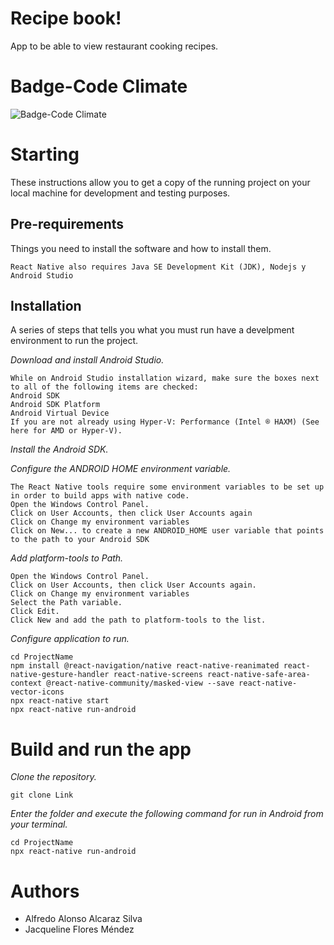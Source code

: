# Recipe book!

App to be able to view restaurant cooking recipes.

# Badge-Code Climate

![Badge-Code Climate](https://api.codeclimate.com/v1/badges/6da4141aba6436b13158/maintainability)

# Starting

These instructions allow you to get a copy of the running project on your local machine for development and testing purposes.

## Pre-requirements

Things you need to install the software and how to install them.

```
React Native also requires Java SE Development Kit (JDK), Nodejs y Android Studio
```

## Installation

A series of steps that tells you what you must run have a develpment environment to run the project.

_Download and install Android Studio._

```
While on Android Studio installation wizard, make sure the boxes next to all of the following items are checked:
Android SDK
Android SDK Platform
Android Virtual Device
If you are not already using Hyper-V: Performance (Intel ® HAXM) (See here for AMD or Hyper-V).
```

_Install the Android SDK._

_Configure the ANDROID HOME environment variable._

```
The React Native tools require some environment variables to be set up in order to build apps with native code.
Open the Windows Control Panel.
Click on User Accounts, then click User Accounts again
Click on Change my environment variables
Click on New... to create a new ANDROID_HOME user variable that points to the path to your Android SDK
```

_Add platform-tools to Path._

```
Open the Windows Control Panel.
Click on User Accounts, then click User Accounts again.
Click on Change my environment variables
Select the Path variable.
Click Edit.
Click New and add the path to platform-tools to the list.
```

_Configure application to run._
   
```
cd ProjectName
npm install @react-navigation/native react-native-reanimated react-native-gesture-handler react-native-screens react-native-safe-area-context @react-native-community/masked-view --save react-native-vector-icons
npx react-native start
npx react-native run-android
```

# Build and run the app

_Clone the repository._

```
git clone Link
```

_Enter the folder and execute the following command for run in Android from your terminal._

```
cd ProjectName
npx react-native run-android
```

# Authors

* Alfredo Alonso Alcaraz Silva
* Jacqueline Flores Méndez
